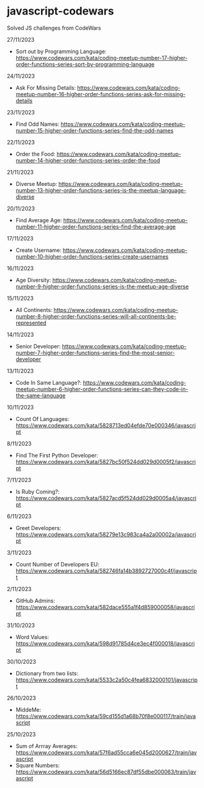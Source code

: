 # javascript-codewars
Solved JS challenges from CodeWars

27/11/2023
- Sort out by Programming Language: https://www.codewars.com/kata/coding-meetup-number-17-higher-order-functions-series-sort-by-programming-language 

24/11/2023
- Ask For Missing Details: https://www.codewars.com/kata/coding-meetup-number-16-higher-order-functions-series-ask-for-missing-details 

23/11/2023
- Find Odd Names: https://www.codewars.com/kata/coding-meetup-number-15-higher-order-functions-series-find-the-odd-names 

22/11/2023
- Order the Food: https://www.codewars.com/kata/coding-meetup-number-14-higher-order-functions-series-order-the-food 

21/11/2023
- Diverse Meetup: https://www.codewars.com/kata/coding-meetup-number-13-higher-order-functions-series-is-the-meetup-language-diverse 

20/11/2023
- Find Average Age: https://www.codewars.com/kata/coding-meetup-number-11-higher-order-functions-series-find-the-average-age 

17/11/2023
- Create Username: https://www.codewars.com/kata/coding-meetup-number-10-higher-order-functions-series-create-usernames 

16/11/2023
- Age Diversity: https://www.codewars.com/kata/coding-meetup-number-9-higher-order-functions-series-is-the-meetup-age-diverse 

15/11/2023
- All Continents: https://www.codewars.com/kata/coding-meetup-number-8-higher-order-functions-series-will-all-continents-be-represented 

14/11/2023
- Senior Developer: https://www.codewars.com/kata/coding-meetup-number-7-higher-order-functions-series-find-the-most-senior-developer 

13/11/2023
- Code In Same Language?: https://www.codewars.com/kata/coding-meetup-number-6-higher-order-functions-series-can-they-code-in-the-same-language 

10/11/2023
- Count Of Languages: https://www.codewars.com/kata/5828713ed04efde70e000346/javascript 

8/11/2023
- Find The First Python Developer: https://www.codewars.com/kata/5827bc50f524dd029d0005f2/javascript 

7/11/2023
- Is Ruby Coming?: https://www.codewars.com/kata/5827acd5f524dd029d0005a4/javascript 

6/11/2023
- Greet Developers: https://www.codewars.com/kata/58279e13c983ca4a2a00002a/javascript 

3/11/2023
- Count Number of Developers EU: https://www.codewars.com/kata/582746fa14b3892727000c4f/javascript 

2/11/2023
- GitHub Admins: https://www.codewars.com/kata/582dace555a1f4d859000058/javascript 

31/10/2023
- Word Values: https://www.codewars.com/kata/598d91785d4ce3ec4f000018/javascript

30/10/2023
- Dictionary from two lists: https://www.codewars.com/kata/5533c2a50c4fea6832000101/javascript

26/10/2023
- MiddeMe: https://www.codewars.com/kata/59cd155d1a68b70f8e000117/train/javascript

25/10/2023
- Sum of Arrray Averages: https://www.codewars.com/kata/57f6ad55cca6e045d2000627/train/javascript
- Square Numbers: https://www.codewars.com/kata/56d5166ec87df55dbe000063/train/javascript